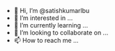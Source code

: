 - 👋 Hi, I’m @satishkumarlbu
- 👀 I’m interested in ...
- 🌱 I’m currently learning ...
- 💞️ I’m looking to collaborate on ...
- 📫 How to reach me ...

<!---
satishkumarlbu/satishkumarlbu is a ✨ special ✨ repository because its `README.md` (this file) appears on your GitHub profile.
You can click the Preview link to take a look at your changes.
--->
